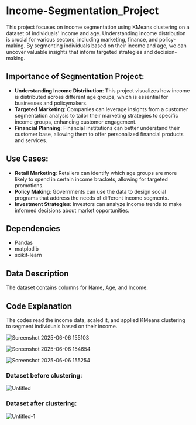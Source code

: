 # Income-Segmentation_Project
This project focuses on income segmentation using KMeans clustering on a dataset of individuals' income and age. Understanding income distribution is crucial for various sectors, including marketing, finance, and policy-making. By segmenting individuals based on their income and age, we can uncover valuable insights that inform targeted strategies and decision-making.

## Importance of Segmentation Project:
- **Understanding Income Distribution**: This project visualizes how income is distributed across different age groups, which is essential for businesses and policymakers.
- **Targeted Marketing**: Companies can leverage insights from a customer segmentation analysis to tailor their marketing strategies to specific income groups, enhancing customer engagement.
- **Financial Planning**: Financial institutions can better understand their customer base, allowing them to offer personalized financial products and services.

## Use Cases:
- **Retail Marketing**: Retailers can identify which age groups are more likely to spend in certain income brackets, allowing for targeted promotions.
- **Policy Making**: Governments can use the data to design social programs that address the needs of different income segments.
- **Investment Strategies**: Investors can analyze income trends to make informed decisions about market opportunities.

## Dependencies
- Pandas
- matplotlib
- scikit-learn

## Data Description
The dataset contains columns for Name, Age, and Income.

## Code Explanation
The codes read the income data, scaled it, and applied KMeans clustering to segment individuals based on their income.

![Screenshot 2025-06-06 155103](https://github.com/user-attachments/assets/2e375616-af10-43d2-b927-c85ba050b935)

![Screenshot 2025-06-06 154654](https://github.com/user-attachments/assets/239a44e0-2d38-43ca-a545-02c2419c77c7)

![Screenshot 2025-06-06 155254](https://github.com/user-attachments/assets/63001c34-9b38-4a09-b458-a595f25c6de3)

### Dataset before clustering:

![Untitled](https://github.com/user-attachments/assets/ba7af4a9-d759-4b18-bc44-47d6ac831692)

### Dataset after clustering:

![Untitled-1](https://github.com/user-attachments/assets/d513323b-af49-4271-95c2-1eb9686dd2ef)

